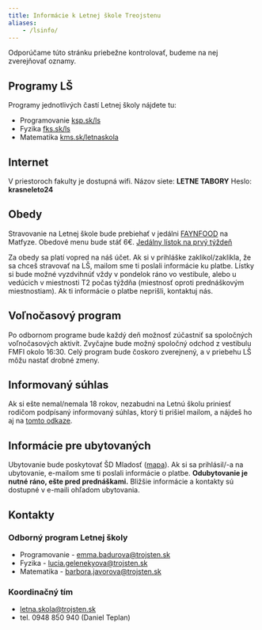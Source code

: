 ```yaml
---
title: Informácie k Letnej škole Treojstenu
aliases: 
    - /lsinfo/
---
```


<div class="alert alert-info">
Odporúčame túto stránku priebežne kontrolovať, budeme na nej zverejňovať oznamy.
</div>

## Programy LŠ

Programy jednotlivých častí Letnej školy nájdete tu:

- Programovanie [ksp.sk/ls](https://ksp.sk/ls)
- Fyzika [fks.sk/ls](https://fks.sk/ls)
- Matematika [kms.sk/letnaskola](https://kms.sk/letnaskola/)

## Internet

V priestoroch fakulty je dostupná wifi. Názov siete: **LETNE TABORY** Heslo: **krasneleto24**

## Obedy

Stravovanie na Letnej škole bude prebiehať v jedálni [FAYNFOOD](http://freefood.sk) na Matfyze. Obedové menu bude stáť 6€. [Jedálny lístok na prvý týždeň](https://drive.google.com/file/d/1kG5Nt_h1iDui6u9Urdw2tZ-EIdJFoMX6/view?usp=sharing)

Za obedy sa platí vopred na náš účet. Ak si v prihláške zaklikol/zaklikla, že sa chceš stravovať na LŠ, mailom sme ti poslali informácie ku platbe. Lístky si bude možné vyzdvihnúť vždy v pondelok ráno vo vestibule, alebo u vedúcich v miestnosti T2 počas týždňa (miestnosť oproti prednáškovým miestnostiam).
Ak ti informácie o platbe neprišli, kontaktuj nás.

## Voľnočasový program

Po odbornom programe bude každý deň možnosť zúčastniť sa spoločných voľnočasových aktivít. Zvyčajne bude možný spoločný odchod z vestibulu FMFI okolo 16:30. Celý program bude čoskoro zverejnený, a v priebehu LŠ môžu nastať drobné zmeny.

## Informovaný súhlas

Ak si ešte nemal/nemala 18 rokov, nezabudni na Letnú školu priniesť rodičom podpísaný informovaný súhlas, ktorý ti prišiel mailom, a nájdeš ho aj na [tomto odkaze](https://drive.google.com/file/d/1f00JGVcAR5Q_ZJ1kExzKG_vE3Oo6SdsU/view?usp=drive_link).

## Informácie pre ubytovaných

Ubytovanie bude poskytovať ŠD Mladosť ([mapa](https://en.mapy.cz/s/hutacesuse)). Ak si sa prihlásil/-a na ubytovanie, e-mailom sme ti poslali informácie o platbe. **Odubytovanie je nutné ráno, ešte pred  prednáškami.** Bližšie informácie a kontakty sú dostupné v e-maili ohľadom ubytovania.

## Kontakty

### Odborný program Letnej školy

- Programovanie - emma.badurova@trojsten.sk
- Fyzika -  lucia.gelenekyova@trojsten.sk
- Matematika - barbora.javorova@trojsten.sk

### Koordinačný tím

- letna.skola@trojsten.sk
- tel. 0948 850 940 (Daniel Teplan)
